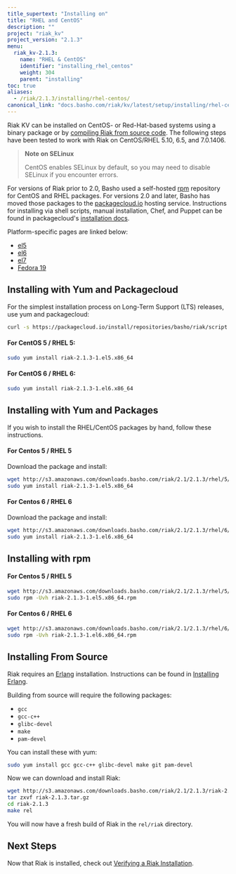 ```yaml
---
title_supertext: "Installing on"
title: "RHEL and CentOS"
description: ""
project: "riak_kv"
project_version: "2.1.3"
menu:
  riak_kv-2.1.3:
    name: "RHEL & CentOS"
    identifier: "installing_rhel_centos"
    weight: 304
    parent: "installing"
toc: true
aliases:
  - /riak/2.1.3/installing/rhel-centos/
canonical_link: "docs.basho.com/riak/kv/latest/setup/installing/rhel-centos"
---
```


[install source index]: /riak/kv/2.1.3/setup/installing/source
[install source erlang]: /riak/kv/2.1.3/setup/installing/source/erlang
[install verify]: /riak/kv/2.1.3/setup/installing/verify

Riak KV can be installed on CentOS- or Red-Hat-based systems using a binary
package or by [compiling Riak from source code][install source index]. The following steps have been tested to work with Riak on
CentOS/RHEL 5.10, 6.5, and 7.0.1406.

> **Note on SELinux**
>
> CentOS enables SELinux by default, so you may need to disable SELinux if
you encounter errors.

For versions of Riak prior to 2.0, Basho used a self-hosted
[rpm](http://www.rpm.org/) repository for CentOS and RHEL packages. For
versions 2.0 and later, Basho has moved those packages to the
[packagecloud.io](https://packagecloud.io/) hosting service.
Instructions for installing via shell scripts, manual installation,
Chef, and Puppet can be found in packagecloud's [installation docs](https://packagecloud.io/basho/riak/install).

Platform-specific pages are linked below:

* [el5](https://packagecloud.io/basho/riak/packages/el/5/riak-2.1.3-1.x86_64.rpm)
* [el6](https://packagecloud.io/basho/riak/packages/el/6/riak-2.1.3-1.el6.x86_64.rpm)
* [el7](https://packagecloud.io/basho/riak/packages/el/7/riak-2.1.3-1.el7.centos.x86_64.rpm)
* [Fedora 19](https://packagecloud.io/basho/riak/packages/fedora/19/riak-2.1.3-1.fc19.x86_64.rpm)

## Installing with Yum and Packagecloud

For the simplest installation process on Long-Term Support (LTS)
releases, use yum and packagecloud:

```bash
curl -s https://packagecloud.io/install/repositories/basho/riak/script.rpm.sh | sudo bash
```

#### For CentOS 5 / RHEL 5:

```bash
sudo yum install riak-2.1.3-1.el5.x86_64
```

#### For CentOS 6 / RHEL 6:

```bash
sudo yum install riak-2.1.3-1.el6.x86_64
```

## Installing with Yum and Packages

If you wish to install the RHEL/CentOS packages by hand, follow these
instructions.

#### For Centos 5 / RHEL 5

Download the package and install:

```bash
wget http://s3.amazonaws.com/downloads.basho.com/riak/2.1/2.1.3/rhel/5/riak-2.1.3-1.el5.x86_64.rpm
sudo yum install riak-2.1.3-1.el5.x86_64
```

#### For Centos 6 / RHEL 6

Download the package and install:

```bash
wget http://s3.amazonaws.com/downloads.basho.com/riak/2.1/2.1.3/rhel/6/riak-2.1.3-1.el6.x86_64.rpm
sudo yum install riak-2.1.3-1.el6.x86_64
```

## Installing with rpm

#### For Centos 5 / RHEL 5

```bash
wget http://s3.amazonaws.com/downloads.basho.com/riak/2.1/2.1.3/rhel/5/riak-2.1.3-1.el5.x86_64.rpm
sudo rpm -Uvh riak-2.1.3-1.el5.x86_64.rpm
```

#### For Centos 6 / RHEL 6

```bash
wget http://s3.amazonaws.com/downloads.basho.com/riak/2.1/2.1.3/rhel/6/riak-2.1.3-1.el6.x86_64.rpm
sudo rpm -Uvh riak-2.1.3-1.el6.x86_64.rpm
```

## Installing From Source

Riak requires an [Erlang](http://www.erlang.org/) installation.
Instructions can be found in [Installing Erlang][install source erlang].

Building from source will require the following packages:

* `gcc`
* `gcc-c++`
* `glibc-devel`
* `make`
* `pam-devel`

You can install these with yum:

```bash
sudo yum install gcc gcc-c++ glibc-devel make git pam-devel
```

Now we can download and install Riak:

```bash
wget http://s3.amazonaws.com/downloads.basho.com/riak/2.1/2.1.3/riak-2.1.3.tar.gz
tar zxvf riak-2.1.3.tar.gz
cd riak-2.1.3
make rel
```

You will now have a fresh build of Riak in the `rel/riak` directory.

## Next Steps

Now that Riak is installed, check out [Verifying a Riak Installation][install verify].
